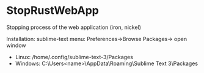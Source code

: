 # StopRustWebApp

Stopping process of the web application (iron, nickel)

Installation:
   sublime-text menu: Preferences->Browse Packages-> open window
   
   - Linux: /home/.config/sublime-text-3/Packages
   - Windows: C:\Users\<name>\AppData\Roaming\Sublime Text 3\Packages